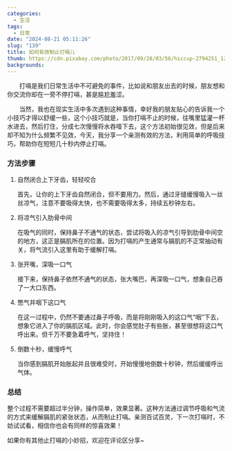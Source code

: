 ```yaml
---
categories:
  - 生活
tags:
  - 日常
date: "2024-08-21 05:11:26"
slug: "139"
title: 如何有效制止打嗝儿
thumb: https://cdn.pixabay.com/photo/2017/09/28/03/56/hiccup-2794251_1280.jpg
backgrounds:
---
```


&emsp;&emsp;打嗝是我们日常生活中不可避免的事件，比如说和朋友出去的时候，朋友想和你交流你却在一旁不停打嗝，甚是尴尬羞涩。

&emsp;&emsp;当然，我也在现实生活中多次遇到这种事情，幸好我的朋友贴心的告诉我一个小技巧才得以舒缓一些，这个小技巧就是，当你打嗝不止的时候，往嘴里猛灌一杯水进去，然后打住，分成七次慢慢将水吞噎下去，这个方法初始很见效，但是后来却不知为什么频繁不见效，今天，我分享一个亲测有效的方法，利用简单的呼吸技巧，帮助你在短短几十秒内停止打嗝。

### 方法步骤

1. 自然闭合上下牙齿，轻轻咬合
	
	首先，让你的上下牙齿自然闭合，但不要用力。然后，通过牙缝缓慢吸入一丝丝凉气，注意不要吸得太快，也不需要吸得太多，持续五秒钟左右。

2. 将凉气引入肋骨中间 
	 
	 在吸气的同时，保持鼻子不通气的状态，尝试将吸入的凉气引导到肋骨中间空的地方，这正是膈肌所在的位置。因为打嗝的产生通常与膈肌的不正常抽动有关，将气流引入这里有助于缓解打嗝。

3. 张开嘴，深吸一口气
	
	接下来，保持鼻子依然不通气的状态，张大嘴巴，再深吸一口气，想象自己吞了一大口东西。

4. 憋气并咽下这口气  
	
	在这一过程中，仍然不要通过鼻子呼吸，而是将刚刚吸入的这口气“咽”下去，想象它进入了你的膈肌区域。此时，你会感觉肚子有些胀，甚至很想将这口气呼出来。但千万不要急着呼气，坚持住！

5. 倒数十秒，缓慢呼气  
	
	当你感到膈肌开始胀起并且很难受时，开始慢慢地倒数十秒钟，然后缓缓呼出气体。

### 总结

整个过程不需要超过半分钟，操作简单，效果显著。这种方法通过调节呼吸和气流的方式来缓解膈肌的紧张状态，从而制止打嗝。亲测百试百灵，下一次打嗝时，不妨试试看，相信你也会有同样的惊喜效果！

如果你有其他止打嗝的小妙招，欢迎在评论区分享~